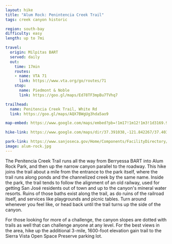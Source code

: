```yaml
---
layout: hike
title: "Alum Rock: Penintencia Creek Trail"
tags: creek canyon historic

region: south-bay
difficulty: easy
length: up to 7mi

travel:
  origin: Milpitas BART
  served: daily
  out:
    time: 17min
    routes:
    - name: VTA 71
      link: https://www.vta.org/go/routes/71
    stop:
      name: Piedmont & Noble
      link: https://goo.gl/maps/Ed78TF3mpBu7TVhq7

trailhead:
  name: Penitencia Creek Trail, White Rd
  link: https://goo.gl/maps/AQX7BWgUg3hda5ao9

map-embed: https://www.google.com/maps/embed?pb=!1m17!1m12!1m3!1d3169.949015077501!2d-121.84226699999999!3d37.391038!2m3!1f0!2f0!3f0!3m2!1i1024!2i768!4f13.1!3m2!1m1!2zMzfCsDIzJzI3LjciTiAxMjHCsDUwJzMyLjIiVw!5e0!3m2!1sen!2sus!4v1687409556061!5m2!1sen!2sus

hike-link: https://www.google.com/maps/dir/37.391038,-121.842267/37.4038842,-121.7926494/@37.3976694,-121.8277441,15z/data=!3m1!4b1!4m2!4m1!3e2

park-link: https://www.sanjoseca.gov/Home/Components/FacilityDirectory/FacilityDirectory/2088/2028
image: alum-rock.jpg
---
```


The Penitencia Creek Trail runs all the way from Berryessa BART into Alum Rock Park, and then up the narrow canyon parallel to the roadway. This hike joins the trail about a mile from the entrance to the park itself, where the trail runs along ponds and the channelized creek by the same name. Inside the park, the trail tends to follow the alignment of an old railway, used for getting San José residents out of town and up to the canyon's mineral water resorts. Ruins of those baths exist along the trail, as do ruins of the railroad itself, and services like playgrounds and picnic tables. Turn around whenever you feel like, or head back until the trail turns up the side of the canyon.

For those looking for more of a challenge, the canyon slopes are dotted with trails as well that can challenge anyone at any level. For the best views in the area, hike up the additional 3-mile, 1600-foot elevation gain trail to the Sierra Vista Open Space Preserve parking lot.
